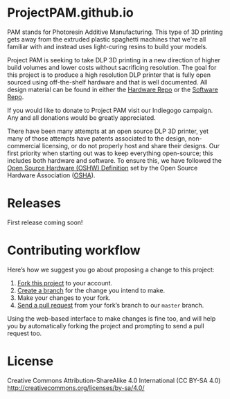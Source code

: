 ProjectPAM.github.io
====================

PAM stands for Photoresin Additive Manufacturing. This type of 3D printing gets away from the extruded plastic spaghetti machines that we're all familiar with and instead uses light-curing resins to build your models. 

Project PAM is seeking to take DLP 3D printing in a new direction of higher build volumes and lower costs without sacrificing resolution. The goal for this project is to produce a high resolution DLP printer that is fully open sourced using off-the-shelf hardware and that is well documented. All design material can be found in either the [Hardware Repo][hw] or the [Software Repo][sw].

If you would like to donate to Project PAM visit our Indiegogo campaign. Any and all donations would be greatly appreciated.

There have been many attempts at an open source DLP 3D printer, yet many of those attempts have patents associated to the design, non-commercial licensing, or do not properly host and share their designs. Our first priority when starting out was to keep everything open-source; this includes both hardware and software. To ensure this, we have followed the [Open Source Hardware (OSHW) Definition][OSHWD] set by the Open Source Hardware Association ([OSHA][OSHA]).

[hw]: https://github.com/ProjectPAM/Hardware
[sw]: https://github.com/ProjectPAM/Software
[OSHWD]: http://www.oshwa.org/definition/
[OSHA]: http://www.oshwa.org/

Releases
========

First release coming soon!

Contributing workflow
========

Here’s how we suggest you go about proposing a change to this project:

1. [Fork this project][fork] to your account.
2. [Create a branch][branch] for the change you intend to make.
3. Make your changes to your fork.
4. [Send a pull request][pr] from your fork’s branch to our `master` branch.

Using the web-based interface to make changes is fine too, and will help you
by automatically forking the project and prompting to send a pull request too.

[fork]: http://help.github.com/forking/
[branch]: https://help.github.com/articles/creating-and-deleting-branches-within-your-repository
[pr]: http://help.github.com/pull-requests/

License
========
Creative Commons Attribution-ShareAlike 4.0 International (CC BY-SA 4.0) <http://creativecommons.org/licenses/by-sa/4.0/>
